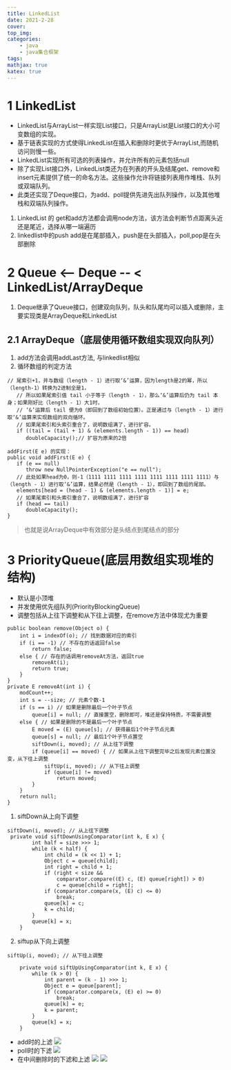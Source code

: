 ```yaml
---
title: LinkedList
date: 2021-2-28
cover:
top_img:
categories: 
    - java
    - java集合框架
tags: 
mathjax: true
katex: true
---
```

# 1 LinkedList

- LinkedList与ArrayList一样实现List接口，只是ArrayList是List接口的大小可变数组的实现。
- 基于链表实现的方式使得LinkedList在插入和删除时更优于ArrayList,而随机访问则慢一些。
- LinkedList实现所有可选的列表操作，并允许所有的元素包括null
- 除了实现List接口外，LinkedList类还为在列表的开头及结尾get、remove和insert元素提供了统一的命名方法。这些操作允许将链接列表用作堆栈、队列或双端队列。
- 此类还实现了Deque接口，为add、poll提供先进先出队列操作，以及其他堆栈和双端队列操作。

1. LinkedList 的 get和add方法都会调用node方法，该方法会判断节点距离头近还是尾近，选择从哪一端遍历
2. linkedlist中的push add是在尾部插入，push是在头部插入，poll,pop是在头部删除

# 2 Queue <-- Deque -- < LinkedList/ArrayDeque
1. Deque继承了Queue接口，创建双向队列，队头和队尾均可以插入或删除，主要实现类是ArrayDeque和LinkedList

## 2.1 ArrayDeque（底层使用循环数组实现双向队列）
1. add方法会调用addLast方法, 与linkedlist相似
2. 循环数组的判定方法
```
// 尾索引+1，并与数组（length - 1）进行取‘&’运算，因为length是2的幂，所以（length-1）转换为2进制全是1，
   // 所以如果尾索引值 tail 小于等于（length - 1），那么‘&’运算后仍为 tail 本身；如果刚好比（length - 1）大1时，
   // ‘&’运算后 tail 便为0（即回到了数组初始位置）。正是通过与（length - 1）进行取‘&’运算来实现数组的双向循环。
   // 如果尾索引和头索引重合了，说明数组满了，进行扩容。
   if ((tail = (tail + 1) & (elements.length - 1)) == head)
      doubleCapacity();// 扩容为原来的2倍
```
```
addFirst(E e) 的实现：
public void addFirst(E e) {
   if (e == null)
      throw new NullPointerException("e == null");
   // 此处如果head为0，则-1（1111 1111 1111 1111 1111 1111 1111 1111）与（length - 1）进行取‘&’运算，结果必然是（length - 1），即回到了数组的尾部。
   elements[head = (head - 1) & (elements.length - 1)] = e;
   // 如果尾索引和头索引重合了，说明数组满了，进行扩容
   if (head == tail)
      doubleCapacity();
}
```
> 也就是说ArrayDeque中有效部分是头结点到尾结点的部分

# 3 PriorityQueue(底层用数组实现堆的结构)

- 默认是小顶堆
- 并发使用优先组队列(PriorityBlockingQueue)
- 调整包括从上往下调整和从下往上调整，在remove方法中体现尤为重要
```
public boolean remove(Object o) {
    int i = indexOf(o); // 找到数据对应的索引
    if (i == -1) // 不存在的话返回false
        return false;
    else { // 存在的话调用removeAt方法，返回true
        removeAt(i);
        return true;
    }
}
private E removeAt(int i) {
    modCount++;
    int s = --size; // 元素个数-1
    if (s == i) // 如果是删除最后一个叶子节点
        queue[i] = null; // 直接置空，删除即可，堆还是保持特质，不需要调整
    else { // 如果是删除的不是最后一个叶子节点
        E moved = (E) queue[s]; // 获得最后1个叶子节点元素
        queue[s] = null; // 最后1个叶子节点置空
        siftDown(i, moved); // 从上往下调整
        if (queue[i] == moved) { // 如果从上往下调整完毕之后发现元素位置没变，从下往上调整
            siftUp(i, moved); // 从下往上调整
            if (queue[i] != moved)
                return moved;
        }
    }
    return null;
}
```
1.  siftDown从上向下调整
```
siftDown(i, moved); // 从上往下调整
 private void siftDownUsingComparator(int k, E x) {
        int half = size >>> 1;
        while (k < half) {
            int child = (k << 1) + 1;
            Object c = queue[child];
            int right = child + 1;
            if (right < size &&
                comparator.compare((E) c, (E) queue[right]) > 0)
                c = queue[child = right];
            if (comparator.compare(x, (E) c) <= 0)
                break;
            queue[k] = c;
            k = child;
        }
        queue[k] = x;
    }
```
2. siftup从下向上调整
```
siftUp(i, moved); // 从下往上调整

    private void siftUpUsingComparator(int k, E x) {
        while (k > 0) {
            int parent = (k - 1) >>> 1;
            Object e = queue[parent];
            if (comparator.compare(x, (E) e) >= 0)
                break;
            queue[k] = e;
            k = parent;
        }
        queue[k] = x;
    }
```
- add时的上滤
![](http://note.youdao.com/yws/public/resource/6d570a4731e802c585e8b26b774f0e30/xmlnote/13323E2C62D44B1CB9A28FA1C0D6D38D/12648)
- poll时的下滤
![](http://note.youdao.com/yws/public/resource/6d570a4731e802c585e8b26b774f0e30/xmlnote/1451B332D1D0487EBCEA24B9A4A92F64/12652)
- 在中间删除时的下滤和上滤
![](http://note.youdao.com/yws/public/resource/6d570a4731e802c585e8b26b774f0e30/xmlnote/62C9B8F6F7F743D190C3A9A91F934192/12654)
![](http://note.youdao.com/yws/public/resource/6d570a4731e802c585e8b26b774f0e30/xmlnote/71D0F704FAE04DE9BC50FE9B179D2AAF/12656)